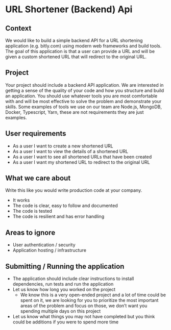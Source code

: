 # URL Shortener (Backend) Api

## Context

We would like to build a simple backend API for a URL shortening application (e.g. bitly.com) using modern web frameworks and build tools. The goal of this application is that a user can provide a URL and will be given a custom shortened URL that will redirect to the original URL.

## Project

Your project should include a backend API application. We are interested in getting a sense of the quality of your code and how you structure and build an application. You should use whatever tools you are most comfortable with and will be most effective to solve the problem and demonstrate your skills. Some examples of tools we use on our team are Node.js, MongoDB, Docker, Typescript, Yarn, these are not requirements they are just examples.

## User requirements

* As a user I want to create a new shortened URL
* As a user I want to view the details of a shortened URL
* As a user I want to see all shortened URLs that have been created
* As a user I want my shortened URL to redirect to the original URL

## What we care about

Write this like you would write production code at your company.
* It works
* The code is clear, easy to follow and documented
* The code is tested
* The code is resilient and has error handling

## Areas to ignore

* User authentication / security
* Application hosting / infrastructure

## Submitting / Running the application

* The application should include clear instructions to install dependencies, run tests and run the application
* Let us know how long you worked on the project
  * We know this is a very open-ended project and a lot of time could be spent on it, we are looking for you to prioritize the most important areas of the problem and focus on those, we don’t want you spending multiple days on this project
* Let us know what things you may not have completed but you think could be additions if you were to spend more time
